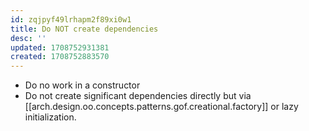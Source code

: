 ```yaml
---
id: zqjpyf49lrhapm2f89xi0w1
title: Do NOT create dependencies
desc: ''
updated: 1708752931381
created: 1708752883570
---
```



- Do no work in a constructor
- Do not create significant dependencies directly but via [[arch.design.oo.concepts.patterns.gof.creational.factory]] or lazy initialization.
